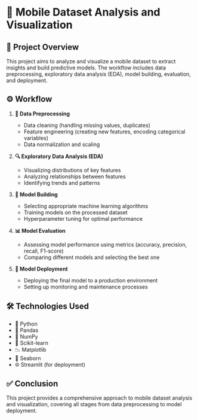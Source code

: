 # 📱 Mobile Dataset Analysis and Visualization

## 🧭 Project Overview
This project aims to analyze and visualize a mobile dataset to extract insights and build predictive models. The workflow includes data preprocessing, exploratory data analysis (EDA), model building, evaluation, and deployment.

## ⚙️ Workflow
1. **🧹 Data Preprocessing**
    - Data cleaning (handling missing values, duplicates)
    - Feature engineering (creating new features, encoding categorical variables)
    - Data normalization and scaling

2. **🔍 Exploratory Data Analysis (EDA)**
    - Visualizing distributions of key features
    - Analyzing relationships between features
    - Identifying trends and patterns

3. **🤖 Model Building**
    - Selecting appropriate machine learning algorithms
    - Training models on the processed dataset
    - Hyperparameter tuning for optimal performance

4. **📊 Model Evaluation**
    - Assessing model performance using metrics (accuracy, precision, recall, F1-score)
    - Comparing different models and selecting the best one

5. **🚀 Model Deployment**
    - Deploying the final model to a production environment
    - Setting up monitoring and maintenance processes

## 🛠️ Technologies Used
- 🐍 Python
- 🐼 Pandas
- 🔢 NumPy
- 🧠 Scikit-learn
- 📉 Matplotlib
- 🎨 Seaborn
- 🌐 Streamlit (for deployment)

## ✅ Conclusion
This project provides a comprehensive approach to mobile dataset analysis and visualization, covering all stages from data preprocessing to model deployment.